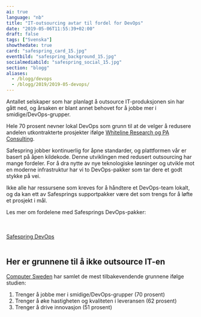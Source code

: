 ```yaml
---
ai: true
language: "nb"
title: "IT-outsourcing avtar til fordel for DevOps"
date: "2019-05-06T11:55:39+02:00"
draft: false
tags: ["Svenska"]
showthedate: true
card: "safespring_card_15.jpg"
eventbild: "safespring_background_15.jpg"
socialmediabild: "safespring_social_15.jpg"
section: "blogg"
aliases:
  - /blogg/devops
  - /blogg/2019/2019-05-devops/
---
```

<div class="ingress"><p>Antallet selskaper som har planlagt å outsource IT-produksjonen sin har gått ned, og årsaken er blant annet behovet for å jobbe mer i smidige/DevOps-grupper.</p></div>

Hele 70 prosent nevner lokal DevOps som grunn til at de velger å redusere andelen utkontrakterte prosjekter ifølge [Whiteline Research og PA Consulting](https://computersweden.idg.se/2.2683/1.718033/digitaliseringsvagen-bromsar-outsourcing).

Safespring jobber kontinuerlig for åpne standarder, og plattformen vår er basert på åpen kildekode. Denne utviklingen med redusert outsourcing har mange fordeler. For å dra nytte av nye teknologiske løsninger og utvikle mot en moderne infrastruktur har vi to DevOps-pakker som tar dere et godt stykke på vei.

Ikke alle har ressursene som kreves for å håndtere et DevOps-team lokalt, og da kan ett av Safesprings supportpakker være det som trengs for å løfte et prosjekt i mål.

Les mer om fordelene med Safesprings DevOps-pakker:

<br><br><a href="/devops" id="button">Safespring DevOps</a><br><br>

## Her er grunnene til å ikke outsource IT-en

[Computer Sweden](https://computersweden.idg.se/2.2683/1.718033/digitaliseringsvagen-bromsar-outsourcing) har samlet de mest tilbakevendende grunnene ifølge studien:

1. Trenger å jobbe mer i smidige/DevOps-grupper (70 prosent)
2. Trenger å øke hastigheten og kvaliteten i leveransen (62 prosent)
3. Trenger å drive innovasjon (51 prosent)